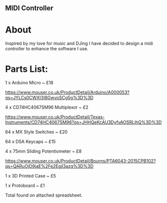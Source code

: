 ## MIDI Controller
# About
Inspired by my love for music and DJing I have decided to design a midi controller to enhance the software I use.


# Parts List:
1 x Arduino Micro ~ £18

https://www.mouser.co.uk/ProductDetail/Arduino/A000053?qs=JYLCs0CWXI3I8GwvoSCg5g%3D%3D

4 x CD74HC4067SM96 Multiplexor ~ £2

https://www.mouser.co.uk/ProductDetail/Texas-Instruments/CD74HC4067SM96?qs=JHHQeKcAU3DyfvAOSRLjhQ%3D%3D

64 x MX Style Switches ~ £20

64 x DSA Keycaps ~ £15

4 x 75mm Sliding Potentiometer ~ £8

https://www.mouser.co.uk/ProductDetail/Bourns/PTA6043-2015CPB102?qs=QARuOjD9jaE%2Fe2Egjl3azg%3D%3D

1 x 3D Printed Case ~ £5

1 x Protoboard ~ £1

Total found on attached spreadsheet.
